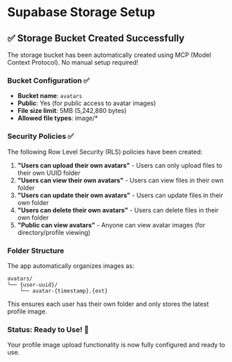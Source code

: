 # Supabase Storage Setup

## ✅ Storage Bucket Created Successfully

The storage bucket has been automatically created using MCP (Model Context Protocol). No manual setup required!

### Bucket Configuration ✅
- **Bucket name**: `avatars`
- **Public**: Yes (for public access to avatar images)
- **File size limit**: 5MB (5,242,880 bytes)
- **Allowed file types**: image/*

### Security Policies ✅
The following Row Level Security (RLS) policies have been created:

1. **"Users can upload their own avatars"** - Users can only upload files to their own UUID folder
2. **"Users can view their own avatars"** - Users can view files in their own folder
3. **"Users can update their own avatars"** - Users can update files in their own folder  
4. **"Users can delete their own avatars"** - Users can delete files in their own folder
5. **"Public can view avatars"** - Anyone can view avatar images (for directory/profile viewing)

### Folder Structure
The app automatically organizes images as:
```
avatars/
└── {user-uuid}/
    └── avatar-{timestamp}.{ext}
```

This ensures each user has their own folder and only stores the latest profile image.

### Status: Ready to Use! 🎉
Your profile image upload functionality is now fully configured and ready to use. 